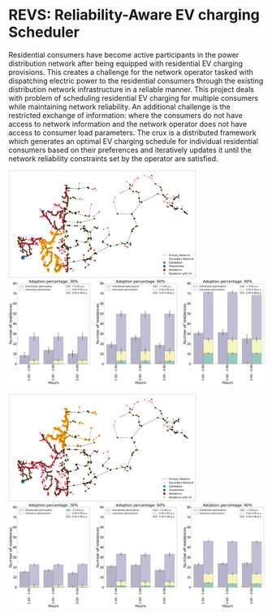 # REVS: Reliability-Aware EV charging Scheduler

Residential consumers have become active participants in the power distribution network after being equipped with residential EV charging provisions. This creates a challenge for the network operator tasked with dispatching electric power to the residential consumers through the existing distribution network infrastructure in a reliable manner. This project deals with problem of scheduling residential EV charging for multiple consumers while maintaining network reliability. An additional challenge is the restricted exchange of information: where the consumers do not have access to network information and the network operator does not have access  to consumer load parameters. 
The crux is a distributed framework which generates an optimal EV charging schedule for individual residential consumers based on their preferences and iteratively updates it until the network reliability constraints set by the operator are satisfied. 

<img src="figs/121144-com-2-homes.png" width="370"/>    <img src="figs/121144-com-2-rate-4800-voltlimit.png" width="540"/>

<img src="figs/121144-com-5-homes.png" width="370"/>    <img src="figs/121144-com-5-rate-4800-voltlimit.png" width="540"/>
